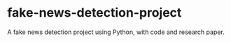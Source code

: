 # fake-news-detection-project
A fake news detection project using Python, with code and research paper.
